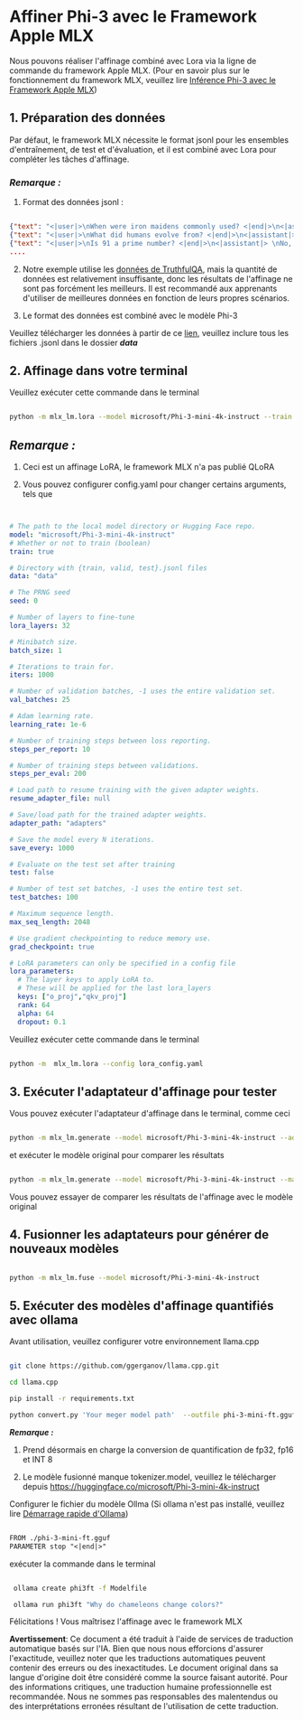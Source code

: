 # **Affiner Phi-3 avec le Framework Apple MLX**

Nous pouvons réaliser l'affinage combiné avec Lora via la ligne de commande du framework Apple MLX. (Pour en savoir plus sur le fonctionnement du framework MLX, veuillez lire [Inférence Phi-3 avec le Framework Apple MLX](../03.Inference/MLX_Inference.md))


## **1. Préparation des données**

Par défaut, le framework MLX nécessite le format jsonl pour les ensembles d'entraînement, de test et d'évaluation, et il est combiné avec Lora pour compléter les tâches d'affinage.


### ***Remarque :***

1. Format des données jsonl :


```json

{"text": "<|user|>\nWhen were iron maidens commonly used? <|end|>\n<|assistant|> \nIron maidens were never commonly used <|end|>"}
{"text": "<|user|>\nWhat did humans evolve from? <|end|>\n<|assistant|> \nHumans and apes evolved from a common ancestor <|end|>"}
{"text": "<|user|>\nIs 91 a prime number? <|end|>\n<|assistant|> \nNo, 91 is not a prime number <|end|>"}
....

```

2. Notre exemple utilise les [données de TruthfulQA](https://github.com/sylinrl/TruthfulQA/blob/main/TruthfulQA.csv), mais la quantité de données est relativement insuffisante, donc les résultats de l'affinage ne sont pas forcément les meilleurs. Il est recommandé aux apprenants d'utiliser de meilleures données en fonction de leurs propres scénarios.

3. Le format des données est combiné avec le modèle Phi-3

Veuillez télécharger les données à partir de ce [lien](../../../../code/04.Finetuning/mlx), veuillez inclure tous les fichiers .jsonl dans le dossier ***data***


## **2. Affinage dans votre terminal**

Veuillez exécuter cette commande dans le terminal


```bash

python -m mlx_lm.lora --model microsoft/Phi-3-mini-4k-instruct --train --data ./data --iters 1000 

```


## ***Remarque :***

1. Ceci est un affinage LoRA, le framework MLX n'a pas publié QLoRA

2. Vous pouvez configurer config.yaml pour changer certains arguments, tels que


```yaml


# The path to the local model directory or Hugging Face repo.
model: "microsoft/Phi-3-mini-4k-instruct"
# Whether or not to train (boolean)
train: true

# Directory with {train, valid, test}.jsonl files
data: "data"

# The PRNG seed
seed: 0

# Number of layers to fine-tune
lora_layers: 32

# Minibatch size.
batch_size: 1

# Iterations to train for.
iters: 1000

# Number of validation batches, -1 uses the entire validation set.
val_batches: 25

# Adam learning rate.
learning_rate: 1e-6

# Number of training steps between loss reporting.
steps_per_report: 10

# Number of training steps between validations.
steps_per_eval: 200

# Load path to resume training with the given adapter weights.
resume_adapter_file: null

# Save/load path for the trained adapter weights.
adapter_path: "adapters"

# Save the model every N iterations.
save_every: 1000

# Evaluate on the test set after training
test: false

# Number of test set batches, -1 uses the entire test set.
test_batches: 100

# Maximum sequence length.
max_seq_length: 2048

# Use gradient checkpointing to reduce memory use.
grad_checkpoint: true

# LoRA parameters can only be specified in a config file
lora_parameters:
  # The layer keys to apply LoRA to.
  # These will be applied for the last lora_layers
  keys: ["o_proj","qkv_proj"]
  rank: 64
  alpha: 64
  dropout: 0.1


```

Veuillez exécuter cette commande dans le terminal


```bash

python -m  mlx_lm.lora --config lora_config.yaml

```


## **3. Exécuter l'adaptateur d'affinage pour tester**

Vous pouvez exécuter l'adaptateur d'affinage dans le terminal, comme ceci


```bash

python -m mlx_lm.generate --model microsoft/Phi-3-mini-4k-instruct --adapter-path ./adapters --max-token 2048 --prompt "Why do chameleons change colors? " --eos-token "<|end|>"    

```

et exécuter le modèle original pour comparer les résultats


```bash

python -m mlx_lm.generate --model microsoft/Phi-3-mini-4k-instruct --max-token 2048 --prompt "Why do chameleons change colors? " --eos-token "<|end|>"    

```

Vous pouvez essayer de comparer les résultats de l'affinage avec le modèle original


## **4. Fusionner les adaptateurs pour générer de nouveaux modèles**


```bash

python -m mlx_lm.fuse --model microsoft/Phi-3-mini-4k-instruct

```

## **5. Exécuter des modèles d'affinage quantifiés avec ollama**

Avant utilisation, veuillez configurer votre environnement llama.cpp


```bash

git clone https://github.com/ggerganov/llama.cpp.git

cd llama.cpp

pip install -r requirements.txt

python convert.py 'Your meger model path'  --outfile phi-3-mini-ft.gguf --outtype f16 

```

***Remarque :*** 

1. Prend désormais en charge la conversion de quantification de fp32, fp16 et INT 8

2. Le modèle fusionné manque tokenizer.model, veuillez le télécharger depuis https://huggingface.co/microsoft/Phi-3-mini-4k-instruct

Configurer le fichier du modèle Ollma (Si ollama n'est pas installé, veuillez lire [Démarrage rapide d'Ollama](../02.QuickStart/Ollama_QuickStart.md))


```txt

FROM ./phi-3-mini-ft.gguf
PARAMETER stop "<|end|>"

```

exécuter la commande dans le terminal


```bash

 ollama create phi3ft -f Modelfile 

 ollama run phi3ft "Why do chameleons change colors?" 

```

Félicitations ! Vous maîtrisez l'affinage avec le framework MLX

**Avertissement**:
Ce document a été traduit à l'aide de services de traduction automatique basés sur l'IA. Bien que nous nous efforcions d'assurer l'exactitude, veuillez noter que les traductions automatiques peuvent contenir des erreurs ou des inexactitudes. Le document original dans sa langue d'origine doit être considéré comme la source faisant autorité. Pour des informations critiques, une traduction humaine professionnelle est recommandée. Nous ne sommes pas responsables des malentendus ou des interprétations erronées résultant de l'utilisation de cette traduction.